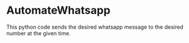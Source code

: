 # AutomateWhatsapp
This python code sends the desired whatsapp message to the desired number at the given time.
